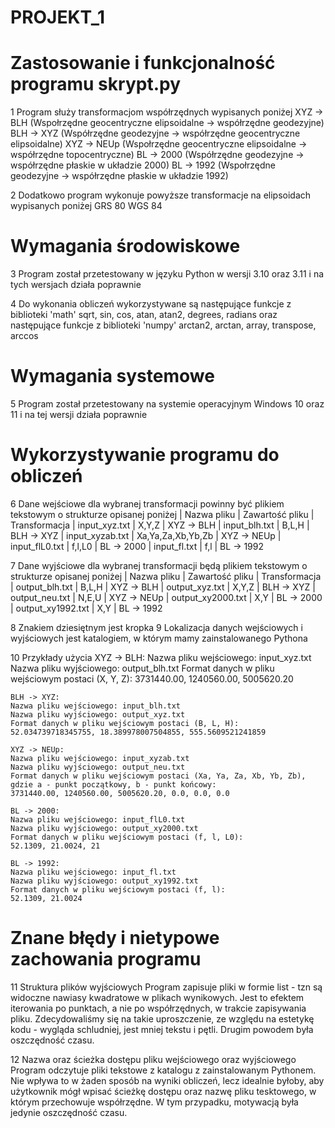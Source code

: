# PROJEKT_1

# Zastosowanie i funkcjonalność programu skrypt.py
1 Program służy transformacjom współrzędnych wypisanych poniżej
	XYZ -> BLH (Wspołrzędne geocentryczne elipsoidalne -> współrzędne geodezyjne)
	BLH -> XYZ (Współrzędne geodezyjne -> współrzędne geocentryczne elipsoidalne)
	XYZ -> NEUp (Wspołrzędne geocentryczne elipsoidalne -> współrzędne topocentryczne)
	BL -> 2000 (Współrzędne geodezyjne -> współrzędne płaskie w układzie 2000)
	BL -> 1992 (Wspołrzędne geodezyjne -> współrzędne płaskie w układzie 1992)
	
2 Dodatkowo program wykonuje powyższe transformacje na elipsoidach wypisanych poniżej
	GRS 80
	WGS 84

# Wymagania środowiskowe
3 Program został przetestowany w języku Python w wersji 3.10 oraz 3.11 i na tych wersjach działa poprawnie

4 Do wykonania obliczeń wykorzystywane są następujące funkcje z biblioteki 'math'
	sqrt, sin, cos, atan, atan2, degrees, radians
	oraz następujące funkcje z biblioteki 'numpy'
	arctan2, arctan, array, transpose, arccos

# Wymagania systemowe
5 Program został przetestowany na systemie operacyjnym Windows 10 oraz 11 i na tej wersji działa poprawnie

# Wykorzystywanie programu do obliczeń
6 Dane wejściowe dla wybranej transformacji powinny być plikiem tekstowym o strukturze opisanej poniżej 
	| Nazwa pliku 		| Zawartość pliku 	| Transformacja 
	| input_xyz.txt 	| X,Y,Z				| XYZ -> BLH 
	| input_blh.txt 	| B,L,H				| BLH -> XYZ 
	| input_xyzab.txt	| Xa,Ya,Za,Xb,Yb,Zb	| XYZ -> NEUp
	| input_flL0.txt	| f,l,L0			| BL -> 2000 
	| input_fl.txt		| f,l 				| BL -> 1992 
	
7 Dane wyjściowe dla wybranej transformacji będą plikiem tekstowym o strukturze opisanej poniżej
	| Nazwa pliku 		| Zawartość pliku 	| Transformacja 
	| output_blh.txt 	| B,L,H				| XYZ -> BLH 
	| output_xyz.txt 	| X,Y,Z				| BLH -> XYZ 
	| output_neu.txt	| N,E,U				| XYZ -> NEUp
	| output_xy2000.txt	| X,Y				| BL -> 2000 
	| output_xy1992.txt	| X,Y				| BL -> 1992 

8 Znakiem dziesiętnym jest kropka
9 Lokalizacja danych wejściowych i wyjściowych jest katalogiem, w którym mamy zainstalowanego Pythona

10 Przykłady użycia
	XYZ -> BLH:
	Nazwa pliku wejściowego: input_xyz.txt
	Nazwa pliku wyjściowego: output_blh.txt
	Format danych w pliku wejściowym postaci (X, Y, Z):
	3731440.00, 1240560.00, 5005620.20

	BLH -> XYZ:
	Nazwa pliku wejściowego: input_blh.txt
	Nazwa pliku wyjściowego: output_xyz.txt
	Format danych w pliku wejściowym postaci (B, L, H):
	52.034739718345755, 18.389978007504855, 555.5609521241859 

	XYZ -> NEUp:
	Nazwa pliku wejściowego: input_xyzab.txt
	Nazwa pliku wyjściowego: output_neu.txt
	Format danych w pliku wejściowym postaci (Xa, Ya, Za, Xb, Yb, Zb), gdzie a - punkt początkowy, b - punkt końcowy:
	3731440.00, 1240560.00, 5005620.20, 0.0, 0.0, 0.0

	BL -> 2000:
	Nazwa pliku wejściowego: input_flL0.txt
	Nazwa pliku wyjściowego: output_xy2000.txt
	Format danych w pliku wejściowym postaci (f, l, L0):
	52.1309, 21.0024, 21

	BL -> 1992:
	Nazwa pliku wejściowego: input_fl.txt
	Nazwa pliku wyjściowego: output_xy1992.txt
	Format danych w pliku wejściowym postaci (f, l):
	52.1309, 21.0024

# Znane błędy i nietypowe zachowania programu
11 Struktura plików wyjściowych
Program zapisuje pliki w formie list - tzn są widoczne nawiasy kwadratowe w plikach wynikowych. Jest to efektem iterowania po punktach, a nie po współrzędnych, w trakcie zapisywania pliku. 
Zdecydowaliśmy się na takie uproszczenie, ze względu na estetykę kodu - wygląda schludniej, jest mniej tekstu i pętli. Drugim powodem była oszczędność czasu.

12 Nazwa oraz ścieżka dostępu pliku wejściowego oraz wyjściowego
Program odczytuje pliki tekstowe z katalogu z zainstalowanym Pythonem. Nie wpływa to w żaden sposób na wyniki obliczeń, 
lecz idealnie byłoby, aby użytkownik mógł wpisać ścieżkę dostępu oraz nazwę pliku tesktowego, w którym przechowuje współrzędne. W tym przypadku, motywacją była jedynie oszczędność czasu.


